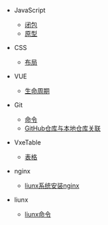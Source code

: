 <!--
 * @Author: ldx
 * @Date: 2021-03-10 08:53:23
 * @LastEditTime: 2021-03-12 17:21:39
 * @LastEditors: ldx
 * @Description: 
 * @FilePath: \my-docs\docs\_sidebar.md
-->
- JavaScript
  - [闭包](javaScript/closure.md)
  - [原型](javaScript/prototype.md)

- CSS
  - [布局](css/layout.md)

- VUE
  - [生命周期](vue/lifecycle.md)

- Git
  - [命令](git/command.md)
  - [GitHub仓库与本地仓库关联](git/GitHub仓库与本地仓库关联.md)

- VxeTable
  - [表格](vxeTable/table.md)

- nginx
  - [liunx系统安装nginx](nginx/liunx安装.md)
  
- liunx
  - [liunx命令](liunx/liunx命令.md)
  